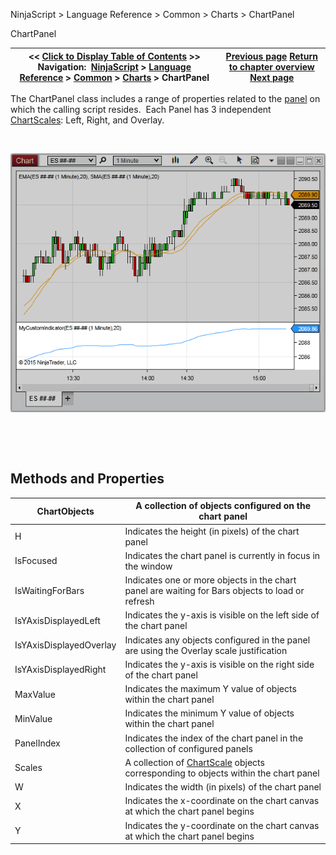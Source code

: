 ﻿


NinjaScript \> Language Reference \> Common \> Charts \> ChartPanel






















ChartPanel







| \<\< [Click to Display Table of Contents](chartpanel.md) \>\> **Navigation:**     [NinjaScript](ninjascript.md) \> [Language Reference](language_reference_wip.md) \> [Common](common.md) \> [Charts](chart.md) \> ChartPanel | [Previous page](converttoverticalpixels2.md) [Return to chapter overview](chart.md) [Next page](chartobjects.md) |
| --- | --- |











The ChartPanel class includes a range of properties related to the [panel](chart_panels.md) on which the calling script resides.  Each Panel has 3 independent [ChartScales](chartscale.md): Left, Right, and Overlay.


 


![ChartPanel_1](chartpanel_1.png)


 


 


## Methods and Properties




| ChartObjects | A collection of objects configured on the chart panel |
| --- | --- |
| H | Indicates the height (in pixels) of the chart panel |
| IsFocused | Indicates the chart panel is currently in focus in the window |
| IsWaitingForBars | Indicates one or more objects in the chart panel are waiting for Bars objects to load or refresh |
| IsYAxisDisplayedLeft | Indicates the y\-axis is visible on the left side of the chart panel |
| IsYAxisDisplayedOverlay | Indicates any objects configured in the panel are using the Overlay scale justification |
| IsYAxisDisplayedRight | Indicates the y\-axis is visible on the right side of the chart panel |
| MaxValue | Indicates the maximum Y value of objects within the chart panel |
| MinValue | Indicates the minimum Y value of objects within the chart panel |
| PanelIndex | Indicates the index of the chart panel in the collection of configured panels |
| Scales | A collection of [ChartScale](chartscale.md) objects corresponding to objects within the chart panel |
| W | Indicates the width (in pixels) of the chart panel |
| X | Indicates the x\-coordinate on the chart canvas at which the chart panel begins |
| Y | Indicates the y\-coordinate on the chart canvas at which the chart panel begins |









